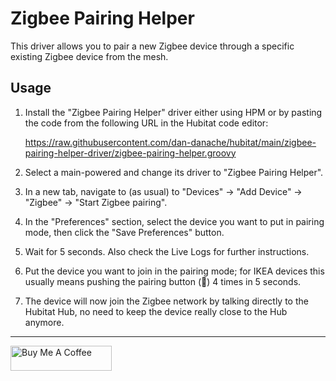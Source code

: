 # Zigbee Pairing Helper

This driver allows you to pair a new Zigbee device through a specific existing Zigbee device from the mesh.

## Usage

1. Install the "Zigbee Pairing Helper" driver either using HPM or by pasting the code from the following URL in the Hubitat code editor:

   https://raw.githubusercontent.com/dan-danache/hubitat/main/zigbee-pairing-helper-driver/zigbee-pairing-helper.groovy

1. Select a main-powered and change its driver to "Zigbee Pairing Helper".

1. In a new tab, navigate to (as usual) to "Devices" -> "Add Device" -> "Zigbee" -> "Start Zigbee pairing".

1. In the "Preferences" section, select the device you want to put in pairing mode, then click the "Save Preferences" button.

1. Wait for 5 seconds. Also check the Live Logs for further instructions.

1. Put the device you want to join in the pairing mode; for IKEA devices this usually means pushing the pairing button (🔗) 4 times in 5 seconds.

1. The device will now join the Zigbee network by talking directly to the Hubitat Hub, no need to keep the device really close to the Hub anymore.

---
[<img src="https://cdn.buymeacoffee.com/buttons/v2/default-yellow.png" alt="Buy Me A Coffee" style="height: 40px !important;width: 162px !important">](https://www.buymeacoffee.com/dandanache)
